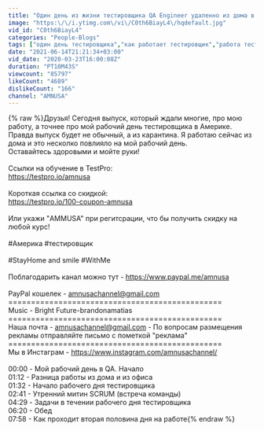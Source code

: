```yaml
---
title: "Один день из жизни тестировщика QA Engineer удаленно из дома в Америке"
image: "https:\/\/i.ytimg.com\/vi\/C0th6BiayL4\/hqdefault.jpg"
vid_id: "C0th6BiayL4"
categories: "People-Blogs"
tags: ["один день тестировщика","как работает тестировщик","работа тестировщика"]
date: "2021-06-14T21:21:34+03:00"
vid_date: "2020-03-23T16:00:08Z"
duration: "PT10M43S"
viewcount: "85797"
likeCount: "4689"
dislikeCount: "166"
channel: "AMNUSA"
---
```

{% raw %}Друзья! Сегодня выпуск, который ждали многие, про мою работу, а точнее про мой рабочий день тестировщика в Америке. Правда выпуск будет не обычный, а из карантина. Я работаю сейчас из дома и это несколко повлияло на мой рабочий день.<br />Оставайтесь здоровыми и мойте руки!<br /><br />Ссылки на обучение в TestPro:<br /><a rel="nofollow" target="blank" href="https://testpro.io/amnusa">https://testpro.io/amnusa</a><br /><br />Короткая ссылка со скидкой:<br /><a rel="nofollow" target="blank" href="https://testpro.io/100-coupon-amnusa">https://testpro.io/100-coupon-amnusa</a><br /><br />Или укажи &quot;AMMUSA&quot; при регитсрации, что бы получить скидку на любой курс!<br /><br />#Америка #тестировщик<br /><br />#StayHome and smile #WithMe <br /><br />Поблагодарить канал можно тут - <a rel="nofollow" target="blank" href="https://www.paypal.me/amnusa">https://www.paypal.me/amnusa</a><br /><br />PayPal кошелек - amnusachannel@gmail.com<br />===============================================<br />Music - Bright Future-brandonamatias<br />===============================================<br />Наша почта - amnusachannel@gmail.com - По вопросам размещения рекламы отправляйте письмо с пометкой &quot;реклама&quot;<br />===============================================<br />Мы в Инстаграм - <a rel="nofollow" target="blank" href="https://www.instagram.com/amnusachannel/">https://www.instagram.com/amnusachannel/</a><br /><br />00:00 - Мой рабочий день в QA. Начало<br />01:12 - Разница работы из дома и из офиса<br />01:32 - Начало рабочего дня тестировщика<br />02:41 - Утренний митин SCRUM (встреча команды)<br />04:29 - Задачи в течении рабочего дня тестировщика<br />06:20 - Обед<br />07:58 - Как проходит вторая половина дня на работе{% endraw %}
